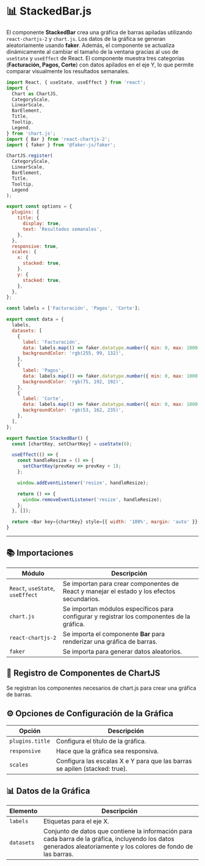 # 📊 StackedBar.js

El componente **StackedBar** crea una gráfica de barras apiladas utilizando `react-chartjs-2` y `chart.js`. Los datos de la gráfica se generan aleatoriamente usando **faker**. Además, el componente se actualiza dinámicamente al cambiar el tamaño de la ventana gracias al uso de `useState` y `useEffect` de React. El componente muestra tres categorías (**Facturación, Pagos, Corte**) con datos apilados en el eje Y, lo que permite comparar visualmente los resultados semanales.

```js
import React, { useState, useEffect } from 'react';
import {
  Chart as ChartJS,
  CategoryScale,
  LinearScale,
  BarElement,
  Title,
  Tooltip,
  Legend,
} from 'chart.js';
import { Bar } from 'react-chartjs-2';
import { faker } from '@faker-js/faker';

ChartJS.register(
  CategoryScale,
  LinearScale,
  BarElement,
  Title,
  Tooltip,
  Legend
);

export const options = {
  plugins: {
    title: {
      display: true,
      text: 'Resultados semanales',
    },
  },
  responsive: true,
  scales: {
    x: {
      stacked: true,
    },
    y: {
      stacked: true,
    },
  },
};

const labels = ['Facturación', 'Pagos', 'Corte'];

export const data = {
  labels,
  datasets: [
    {
      label: 'Facturación',
      data: labels.map(() => faker.datatype.number({ min: 0, max: 1000 })),
      backgroundColor: 'rgb(255, 99, 132)',
    },
    {
      label: 'Pagos',
      data: labels.map(() => faker.datatype.number({ min: 0, max: 1000 })),
      backgroundColor: 'rgb(75, 192, 192)',
    },
    {
      label: 'Corte',
      data: labels.map(() => faker.datatype.number({ min: 0, max: 1000 })),
      backgroundColor: 'rgb(53, 162, 235)',
    },
  ],
};

export function StackedBar() {
  const [chartKey, setChartKey] = useState(0);

  useEffect(() => {
    const handleResize = () => {
      setChartKey(prevKey => prevKey + 1);
    };

    window.addEventListener('resize', handleResize);

    return () => {
      window.removeEventListener('resize', handleResize);
    };
  }, []);

  return <Bar key={chartKey} style={{ width: '100%', margin: 'auto' }} options={options} data={data} />;
}

```
---

## 📚 Importaciones

| Módulo                     | Descripción                                                                             |
|----------------------------|-----------------------------------------------------------------------------------------|
| `React`, `useState`, `useEffect` | Se importan para crear componentes de React y manejar el estado y los efectos secundarios. |
| `chart.js`                 | Se importan módulos específicos para configurar y registrar los componentes de la gráfica. |
| `react-chartjs-2`          | Se importa el componente **Bar** para renderizar una gráfica de barras.                 |
| `faker`                    | Se importa para generar datos aleatorios.                                               |

## 🔧 Registro de Componentes de ChartJS

Se registran los componentes necesarios de chart.js para crear una gráfica de barras.

## ⚙️ Opciones de Configuración de la Gráfica

| Opción              | Descripción                                                         |
|---------------------|---------------------------------------------------------------------|
| `plugins.title`     | Configura el título de la gráfica.                                   |
| `responsive`        | Hace que la gráfica sea responsiva.                                  |
| `scales`            | Configura las escalas X e Y para que las barras se apilen (stacked: true). |

## 📊 Datos de la Gráfica

| Elemento  | Descripción                                                                                       |
|-----------|---------------------------------------------------------------------------------------------------|
| `labels`  | Etiquetas para el eje X.                                                                          |
| `datasets`| Conjunto de datos que contiene la información para cada barra de la gráfica, incluyendo los datos generados aleatoriamente y los colores de fondo de las barras. |

